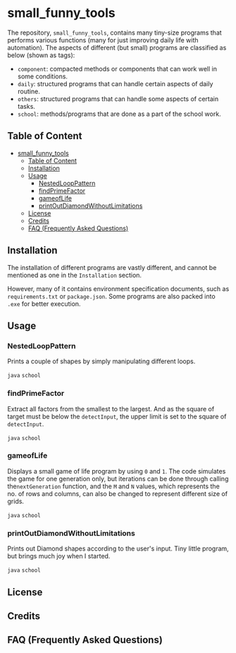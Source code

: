 # small_funny_tools

The repository, `small_funny_tools`, contains many tiny-size programs that performs various functions (many for just improving daily life with automation). The aspects of different (but small) programs are classified as below (shown as tags):

- `component`:  compacted methods or components that can work well in some conditions.
- `daily`: structured programs that can handle certain aspects of daily routine.
- `others`: structured programs that can handle some aspects of certain tasks.
- `school`: methods/programs that are done as a part of the school work.

## Table of Content

- [small\_funny\_tools](#small_funny_tools)
  - [Table of Content](#table-of-content)
  - [Installation](#installation)
  - [Usage](#usage)
    - [NestedLoopPattern](#nestedlooppattern)
    - [findPrimeFactor](#findprimefactor)
    - [gameofLife](#gameoflife)
    - [printOutDiamondWithoutLimitations](#printoutdiamondwithoutlimitations)
  - [License](#license)
  - [Credits](#credits)
  - [FAQ (Frequently Asked Questions)](#faq-frequently-asked-questions)

## Installation

The installation of different programs are vastly different, and cannot be mentioned as one in the `Installation` section. 

However, many of it contains environment specification documents, such as `requirements.txt` or `package.json`. Some programs are also packed into `.exe` for better execution.

## Usage

### NestedLoopPattern

Prints a couple of shapes by simply manipulating different loops.

`java` `school`

### findPrimeFactor

Extract all factors from the smallest to the largest. And as the square of target must be below the `detectInput`, the upper limit is set to the square of `detectInput`.

`java` `school`

### gameofLife

Displays a small game of life program by using `0` and `1`. The code simulates the game for one generation only, but iterations can be done through calling the`nextGeneration` function, and the `M` and `N` values, which represents the no. of rows and columns, can also be changed to represent different size of grids.

`java` `school`

### printOutDiamondWithoutLimitations

Prints out Diamond shapes according to the user's input. Tiny little program, but brings much joy when I started.

`java` `school`


## License

## Credits

## FAQ (Frequently Asked Questions)
